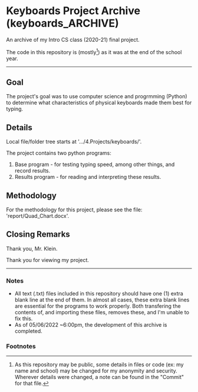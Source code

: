 # Keyboards Project Archive (keyboards_ARCHIVE)
An archive of my Intro CS class (2020-21) final project. 

The code in this repository is (mostly[^1]) as it was at the end of the school year. 

---

## Goal
The project's goal was to use computer science and progrmming (Python) to determine what characteristics of physical keyboards made them best for typing.



## Details
Local file/folder tree starts at '.../4.Projects/keyboards/'.

The project contains two python programs:
1. Base program - for testing typing speed, among other things, and record results.
2. Results program - for reading and interpreting these results.



## Methodology
For the methodology for this project, please see the file: 'report/Quad_Chart.docx'.



## Closing Remarks
Thank you, Mr. Klein.

Thank you for viewing my project.

---

### Notes
- All text (.txt) files included in this repository should have one (1) extra blank line at the end of them. In almost all cases, these extra blank lines are essential for the programs to work properly. Both transfering the contents of, and importing these files, removes these, and I'm unable to fix this. 
- As of 05/06/2022 ~6:00pm, the development of this archive is completed.


### Footnotes
[^1]: As this repository may be public, some details in files or code (ex: my name and school) may be changed for my anonymity and security. Wherever details were changed, a note can be found in the "Commit" for that file. 


